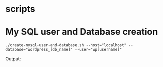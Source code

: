 # scripts

# My SQL user and Database creation

```
./create-mysql-user-and-database.sh --host="localhost" --database="wordpress_[db_name]" --user="wp[username]"
```

Output:
